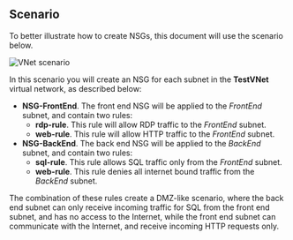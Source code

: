 ## <a name="scenario"></a>Scenario
To better illustrate how to create NSGs, this document will use the scenario below.

![VNet scenario](https://docstestmedia1.blob.core.windows.net/azure-media/includes/media/virtual-networks-create-nsg-scenario-include/figure1.png)

In this scenario you will create an NSG for each subnet in the **TestVNet** virtual network, as described below: 

* **NSG-FrontEnd**. The front end NSG will be applied to the *FrontEnd* subnet, and contain two rules:    
  * **rdp-rule**. This rule will allow RDP traffic to the *FrontEnd* subnet.
  * **web-rule**. This rule will allow HTTP traffic to the *FrontEnd* subnet.
* **NSG-BackEnd**. The back end NSG will be applied to the *BackEnd* subnet, and contain two rules:    
  * **sql-rule**. This rule allows SQL traffic only from the *FrontEnd* subnet.
  * **web-rule**. This rule denies all internet bound traffic from the *BackEnd* subnet.

The combination of these rules create a DMZ-like scenario, where the back end subnet can only receive incoming traffic for SQL from the front end subnet, and has no access to the Internet, while the front end subnet can communicate with the Internet, and receive incoming HTTP requests only.


